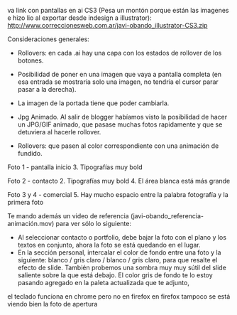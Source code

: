 va link con pantallas en ai CS3 (Pesa un montón porque están las imagenes e hizo lio al exportar desde indesign a illustrator):
http://www.correccionesweb.com.ar/javi-obando_illustrator-CS3.zip

Consideraciones generales:
- Rollovers: en cada .ai hay una capa con los estados de rollover de los botones.
- Posibilidad de poner en una imagen que vaya a pantalla completa 
(en esa entrada se mostraría solo una imagen, no tendría el cursor parar pasar a la derecha).
- La imagen de la portada tiene que poder cambiarla.
- Jpg Animado. Al salir de blogger habíamos visto la posibilidad de 
hacer un JPG/GIF animado, que pasase muchas fotos rapidamente y que se detuviera al hacerle rollover.


- Rollovers: que pasen al color correspondiente con una animación de fundido.


Foto 1 - pantalla inicio
3. Tipografías muy bold

Foto 2 - contacto
2. Tipografías muy bold
4. El área blanca está más grande

Foto 3 y 4 - comercial
5. Hay mucho espacio entre la palabra fotografía y la primera foto

Te mando además un video de referencia (javi-obando_referencia-animación.mov) para ver sólo lo siguiente:
- Al seleccionar contacto o portfolio, debe bajar la foto con el plano y los textos en conjunto, ahora la foto se está quedando en el lugar.
- En la sección personal, intercalar el color de fondo entre una foto y la siguiente: blanco / gris claro / blanco / gris claro, para que resalte el efecto de slide. También probemos una sombra muy muy sútil del slide saliente sobre la que está debajo. 
El color gris de fondo te lo estoy pasando agregado en la paleta actualizada que te adjunto,

el teclado funciona en chrome pero no en firefox
en firefox tampoco se está viendo bien la foto de apertura


